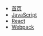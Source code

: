 * [首页](/)
* [JavaScript](JavaScript/箭头函数/README.md)
* [React](React/Hooks/README.md)
* [Webpack](Webpack/常见的Loader/README.md)